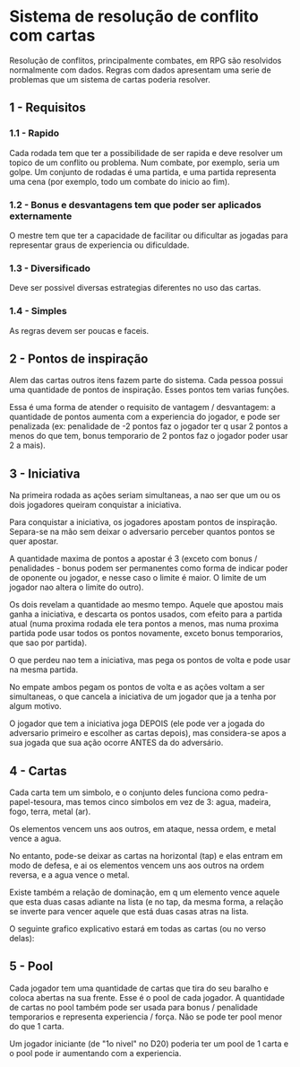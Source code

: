 # Sistema de resolução de conflito com cartas

Resolução de conflitos, principalmente combates, em RPG são resolvidos normalmente com dados. Regras com dados apresentam uma serie de problemas 
que um sistema de cartas poderia resolver.

## 1 - Requisitos

### 1.1 - Rapido
Cada rodada tem que ter a possibilidade de ser rapida e deve resolver um topico de um conflito ou problema. Num combate, por exemplo, seria um golpe. Um
conjunto de rodadas é uma partida, e uma partida representa uma cena (por exemplo, todo um combate do inicio ao fim).

### 1.2 - Bonus e desvantagens tem que poder ser aplicados externamente
O mestre tem que ter a capacidade de facilitar ou dificultar as jogadas para representar graus de experiencia ou dificuldade.

### 1.3 - Diversificado
Deve ser possivel diversas estrategias diferentes no uso das cartas.

### 1.4 - Simples
As regras devem ser poucas e faceis.

## 2 - Pontos de inspiração

Alem das cartas outros itens fazem parte do sistema. Cada pessoa possui uma quantidade de pontos de inspiração. Esses pontos tem varias funções.

Essa é uma forma de atender o requisito de vantagem / desvantagem: a quantidade de pontos aumenta com a experiencia do jogador, e pode ser penalizada
(ex: penalidade de -2 pontos faz o jogador ter q usar 2 pontos a menos do que tem, bonus temporario de 2 pontos faz o jogador poder usar 2 a mais). 

## 3 - Iniciativa

Na primeira rodada as ações seriam simultaneas, a nao ser que um ou os dois jogadores queiram conquistar a iniciativa.

Para conquistar a iniciativa, os jogadores apostam pontos de inspiração. Separa-se na mão sem deixar o adversario perceber quantos pontos se quer apostar.

A quantidade maxima de pontos a apostar é 3 (exceto com bonus / penalidades - bonus podem ser permanentes como forma de indicar poder de oponente ou jogador,
e nesse caso o limite é maior. O limite de um jogador nao altera o limite do outro).

Os dois revelam a quantidade ao mesmo tempo. Aquele que apostou mais ganha a iniciativa, e descarta os pontos usados, com efeito para a partida atual 
(numa proxima rodada ele tera pontos a menos, mas numa proxima partida pode usar todos os pontos novamente, exceto bonus temporarios, que sao por partida).

O que perdeu nao tem a iniciativa, mas pega os pontos de volta e pode usar na mesma partida.

No empate ambos pegam os pontos de volta e as ações voltam a ser simultaneas, o que cancela a iniciativa de um jogador que ja a tenha por algum motivo.

O jogador que tem a iniciativa joga DEPOIS (ele pode ver a jogada do adversario primeiro e escolher as cartas depois), mas considera-se apos a sua jogada que 
sua ação ocorre ANTES da do adversário.

## 4 - Cartas

Cada carta tem um simbolo, e o conjunto deles funciona como pedra-papel-tesoura, mas temos cinco simbolos em vez de 3: agua, madeira, fogo, terra, metal (ar). 

Os elementos vencem uns aos outros, em ataque, nessa ordem, e metal vence a agua.

No entanto, pode-se deixar as cartas na horizontal (tap) e elas entram em modo de defesa, e ai os elementos vencem uns aos outros na ordem reversa, e a agua 
vence o metal.

Existe também a relação de dominação, em q um elemento vence aquele que esta duas casas adiante na lista (e no tap, da mesma forma, a relação se inverte para 
vencer aquele que está duas casas atras na lista.

O seguinte grafico explicativo estará em todas as cartas (ou no verso delas):


## 5 - Pool

Cada jogador tem uma quantidade de cartas que tira do seu baralho e coloca abertas na sua frente. Esse é o pool de cada jogador. A quantidade de cartas no pool
também pode ser usada para bonus / penalidade temporarios e representa experiencia / força. Não se pode ter pool menor do que 1 carta.

Um jogador iniciante (de "1o nivel" no D20) poderia ter um pool de 1 carta e o pool pode ir aumentando com a experiencia.







